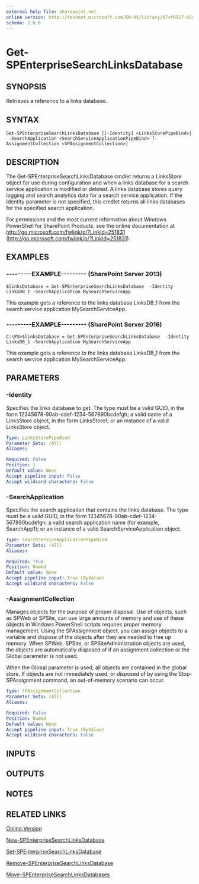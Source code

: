 ```yaml
---
external help file: sharepoint.xml
online version: http://technet.microsoft.com/EN-US/library/67cf6817-d2d7-4657-b532-fd123ca0da61(Office.15).aspx
schema: 2.0.0
---
```


# Get-SPEnterpriseSearchLinksDatabase

## SYNOPSIS
Retrieves a reference to a links database.

## SYNTAX

```
Get-SPEnterpriseSearchLinksDatabase [[-Identity] <LinksStorePipeBind>]
 -SearchApplication <SearchServiceApplicationPipeBind> [-AssignmentCollection <SPAssignmentCollection>]
```

## DESCRIPTION
The Get-SPEnterpriseSearchLinksDatabase cmdlet returns a LinksStore object for use during configuration and when a links database for a search service application is modified or deleted.
A links database stores query logging and search analytics data for a search service application.
If the Identity parameter is not specified, this cmdlet returns all links databases for the specified search application.

For permissions and the most current information about Windows PowerShell for SharePoint Products, see the online documentation at http://go.microsoft.com/fwlink/p/?LinkId=251831 (http://go.microsoft.com/fwlink/p/?LinkId=251831).

## EXAMPLES

### ---------EXAMPLE--------- (SharePoint Server 2013)
```
$linksDatabase = Get-SPEnterpriseSearchLinksDatabase  -Identity LinksDB_1 -SearchApplication MySearchServiceApp
```

This example gets a reference to the links database LinksDB_1 from the search service application MySearchServiceApp.

### ---------EXAMPLE--------- (SharePoint Server 2016)
```
C:\PS>$linksDatabase = Get-SPEnterpriseSearchLinksDatabase  -Identity LinksDB_1 -SearchApplication MySearchServiceApp
```

This example gets a reference to the links database LinksDB_1 from the search service application MySearchServiceApp.

## PARAMETERS

### -Identity
Specifies the links database to get.
The type must be a valid GUID, in the form 12345678-90ab-cdef-1234-567890bcdefgh; a valid name of a LinksStore object, in the form LinksStore1; or an instance of a valid LinksStore object.

```yaml
Type: LinksStorePipeBind
Parameter Sets: (All)
Aliases: 

Required: False
Position: 1
Default value: None
Accept pipeline input: False
Accept wildcard characters: False
```

### -SearchApplication
Specifies the search application that contains the links database.
The type must be a valid GUID, in the form 12345678-90ab-cdef-1234-567890bcdefgh; a valid search application name (for example, SearchApp1); or an instance of a valid SearchServiceApplication object.

```yaml
Type: SearchServiceApplicationPipeBind
Parameter Sets: (All)
Aliases: 

Required: True
Position: Named
Default value: None
Accept pipeline input: True (ByValue)
Accept wildcard characters: False
```

### -AssignmentCollection
Manages objects for the purpose of proper disposal.
Use of objects, such as SPWeb or SPSite, can use large amounts of memory and use of these objects in Windows PowerShell scripts requires proper memory management.
Using the SPAssignment object, you can assign objects to a variable and dispose of the objects after they are needed to free up memory.
When SPWeb, SPSite, or SPSiteAdministration objects are used, the objects are automatically disposed of if an assignment collection or the Global parameter is not used.

When the Global parameter is used, all objects are contained in the global store.
If objects are not immediately used, or disposed of by using the Stop-SPAssignment command, an out-of-memory scenario can occur.

```yaml
Type: SPAssignmentCollection
Parameter Sets: (All)
Aliases: 

Required: False
Position: Named
Default value: None
Accept pipeline input: True (ByValue)
Accept wildcard characters: False
```

## INPUTS

## OUTPUTS

## NOTES

## RELATED LINKS

[Online Version](http://technet.microsoft.com/EN-US/library/67cf6817-d2d7-4657-b532-fd123ca0da61(Office.15).aspx)

[New-SPEnterpriseSearchLinksDatabase]()

[Set-SPEnterpriseSearchLinksDatabase]()

[Remove-SPEnterpriseSearchLinksDatabase]()

[Move-SPEnterpriseSearchLinksDatabases]()

